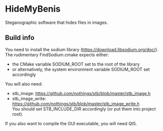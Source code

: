 # HideMyBenis
Steganographic software that hides files in images.

## Build info
You need to install the sodium library (https://download.libsodium.org/doc/).  
The rudimentary FindSodium.cmake expects either:  
* the CMake variable SODIUM_ROOT set to the root of the library
* or alternatively, the system environment variable SODIUM_ROOT set accordingly

You will also need:  
* stb_image: https://github.com/nothings/stb/blob/master/stb_image.h
* stb_image_write: https://github.com/nothings/stb/blob/master/stb_image_write.h  
You should set STB_INCLUDE_DIR accordingly (or put them into project root).

If you also want to compile the GUI executable, you will need Qt5.
